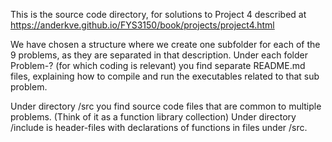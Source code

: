 This is the source code directory, for solutions to Project 4 described at https://anderkve.github.io/FYS3150/book/projects/project4.html

We have chosen a structure where we create one subfolder for each of the 9 problems, as they are separated in that description.
Under each folder Problem-? (for which coding is relevant) you find separate README.md files, explaining how to compile and run the executables related to that sub problem. 

Under directory /src you find source code files that are common to multiple problems. (Think of it as a function library collection)
Under directory /include is header-files with declarations of functions in files under /src.


